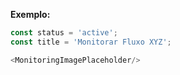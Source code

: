 **Exemplo:**

```js
const status = 'active';
const title = 'Monitorar Fluxo XYZ';    

<MonitoringImagePlaceholder/>
```